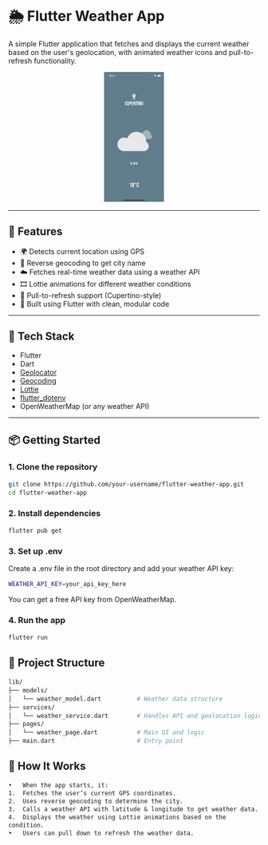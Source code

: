 # 🌦️ Flutter Weather App

A simple Flutter application that fetches and displays the current weather based on the user's geolocation, with animated weather icons and pull-to-refresh functionality.
<p align="center">
  <img src="images/screenshotforGIT.png" width="120">
</p>

---

## 🚀 Features

- 🌍 Detects current location using GPS
- 📍 Reverse geocoding to get city name
- ☁️ Fetches real-time weather data using a weather API
- 🎞️ Lottie animations for different weather conditions
- 🔄 Pull-to-refresh support (Cupertino-style)
- 🧪 Built using Flutter with clean, modular code

---

## 🧰 Tech Stack

- Flutter
- Dart
- [Geolocator](https://pub.dev/packages/geolocator)
- [Geocoding](https://pub.dev/packages/geocoding)
- [Lottie](https://pub.dev/packages/lottie)
- [flutter_dotenv](https://pub.dev/packages/flutter_dotenv)
- OpenWeatherMap (or any weather API)

---

## 📦 Getting Started

### 1. Clone the repository

```bash
git clone https://github.com/your-username/flutter-weather-app.git
cd flutter-weather-app
```

### 2. Install dependencies
```bash
flutter pub get
```

### 3. Set up .env
Create a .env file in the root directory and add your weather API key:
```bash
WEATHER_API_KEY=your_api_key_here
```
You can get a free API key from OpenWeatherMap.

### 4. Run the app
```bash
flutter run
```

## 📂 Project Structure
```bash
lib/
├── models/
│   └── weather_model.dart          # Weather data structure
├── services/
│   └── weather_service.dart        # Handles API and geolocation logic
├── pages/
│   └── weather_page.dart           # Main UI and logic
├── main.dart                       # Entry point
```

## 🧪 How It Works
	•	When the app starts, it:
	1.	Fetches the user’s current GPS coordinates.
	2.	Uses reverse geocoding to determine the city.
	3.	Calls a weather API with latitude & longitude to get weather data.
	4.	Displays the weather using Lottie animations based on the condition.
	•	Users can pull down to refresh the weather data.

 

